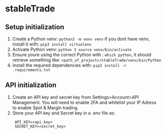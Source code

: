 # stableTrade
## Setup initialization
1. Create a Python venv: `python3 -m venv venv` if you dont have venv, install it with: `pip3 install virtualenv`
2. Activate Python venv: `python 3 source venv/bin/activate`
3. Ensure youre using the correct Python with : `which python`, 
    it should retrieve something like: `<path_of_project>/stableTrade/venv/bin/Python`
4. Install the required dependencies with: `pip3 install -r .requirements.txt`

## API initialization
1. Create an API key and secret key from Settings>Account>API Management. 
    You will need to enable 2FA and whitelist your IP Adress to enable
    Spot & Margin trading.
2. Store your API key and Secret key in a .env file as:
   ```
    API_KEY=<api_key>
    SECRET_KEY=<secret_key>
   ``` 

